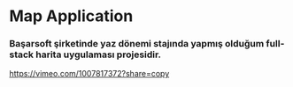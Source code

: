# Map Application
### Başarsoft şirketinde yaz dönemi stajında yapmış olduğum full-stack harita uygulaması projesidir.
https://vimeo.com/1007817372?share=copy




